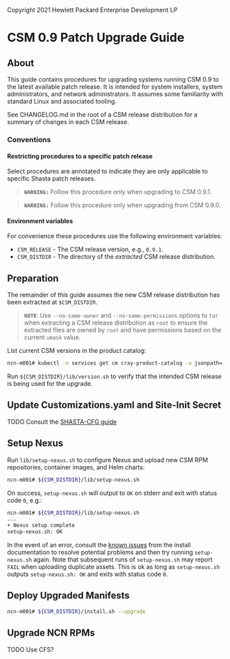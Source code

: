 Copyright 2021 Hewlett Packard Enterprise Development LP


# CSM 0.9 Patch Upgrade Guide


## About

This guide contains procedures for upgrading systems running CSM 0.9 to the
latest available patch release. It is intended for system installers, system
administrators, and network administrators. It assumes some familiarity with
standard Linux and associated tooling.

See CHANGELOG.md in the root of a CSM release distribution for a summary of
changes in each CSM release.


### Conventions


#### Restricting procedures to a specific patch release

Select procedures are annotated to indicate they are only applicable to
specific Shasta patch releases.

> **`WARNING:`** Follow this procedure only when upgrading to CSM 0.9.1.

> **`WARNING:`** Follow this procedure only when upgrading from CSM 0.9.0.


#### Environment variables

For convenience these procedures use the following environment variables:

- `CSM_RELEASE` - The CSM release version, e.g., `0.9.1`.
- `CSM_DISTDIR` - The directory of the _extracted_ CSM release distribution.


## Preparation

The remainder of this guide assumes the new CSM release distribution has been
extracted at `$CSM_DISTDIR`.

> **`NOTE`**: Use `--no-same-owner` and `--no-same-permissions` options to
> `tar` when extracting a CSM release distribution as `root` to ensure the
> extracted files are owned by `root` and have permissions based on the current
> `umask` value.

List current CSM versions in the product catalog:

```bash
ncn-m001# kubectl -n services get cm cray-product-catalog -o jsonpath='{.data.csm}' | yq r -j - | jq -r 'keys[]' | sed '/-/!{s/$/_/}' | sort -V | sed 's/_$//'
```

Run `${CSM_DISTDIR}/lib/version.sh` to verify that the intended CSM release is
being used for the upgrade.


## Update Customizations.yaml and Site-Init Secret

TODO Consult the [SHASTA-CFG guide](../../067-SHASTA-CFG.md)


## Setup Nexus

Run `lib/setup-nexus.sh` to configure Nexus and upload new CSM RPM
repositories, container images, and Helm charts:

```bash
ncn-m001# ${CSM_DISTDIR}/lib/setup-nexus.sh
```

On success, `setup-nexus.sh` will output to `OK` on stderr and exit with status
code `0`, e.g.:

```bash
ncn-m001# ${CSM_DISTDIR}/lib/setup-nexus.sh
...
+ Nexus setup complete
setup-nexus.sh: OK
```

In the event of an error, consult the [known
issues](../../006-CSM-PLATFORM-INSTALL.md#known-issues) from the install
documentation to resolve potential problems and then try running
`setup-nexus.sh` again. Note that subsequent runs of `setup-nexus.sh` may
report `FAIL` when uploading duplicate assets. This is ok as long as
`setup-nexus.sh` outputs `setup-nexus.sh: OK` and exits with status code `0`.


## Deploy Upgraded Manifests

```bash
ncn-m001# ${CSM_DISTDIR}/install.sh --upgrade
```


## Upgrade NCN RPMs

TODO Use CFS?
